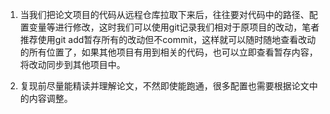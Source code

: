 1. 当我们把论文项目的代码从远程仓库拉取下来后，往往要对代码中的路径、配置变量等进行修改，这时我们可以使用git记录我们相对于原项目的改动，笔者推荐使用git add暂存所有的改动但不commit，这样就可以随时随地查看改动的所有位置了，如果其他项目有用到相关的代码，也可以立即查看暂存内容，将改动同步到其他项目中。

2. 复现前尽量能精读并理解论文，不然即使能跑通，很多配置也需要根据论文中的内容调整。
